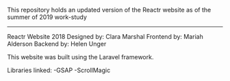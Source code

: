 This repository holds an updated version of the Reactr website as of the summer of 2019 work-study
____________________________________________________

Reactr Website 2018 Designed by: Clara Marshal Frontend by: Mariah Alderson Backend by: Helen Unger

This website was built using the Laravel framework.

Libraries linked:
-GSAP
-ScrollMagic

